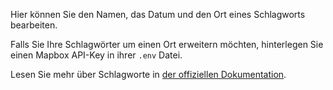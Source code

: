 Hier können Sie den Namen, das Datum und den Ort eines Schlagworts bearbeiten.

Falls Sie Ihre Schlagwörter um einen Ort erweitern möchten, hinterlegen Sie einen Mapbox API-Key in ihrer `.env` Datei.

Lesen Sie mehr über Schlagworte in [der offiziellen Dokumentation](https://firefly-iii.readthedocs.io/en/latest/concepts/tags.html).